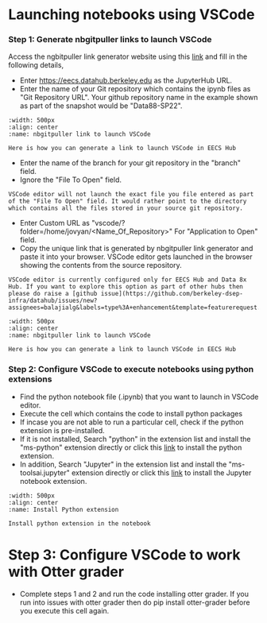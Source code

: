 # Launching notebooks using VSCode

### Step 1: Generate nbgitpuller links to launch VSCode

Access the ngbitpuller link generator website using this [link](https://jupyterhub.github.io/nbgitpuller/link) and fill in the following details,
- Enter https://eecs.datahub.berkeley.edu as the JupyterHub URL.
- Enter the name of your Git repository which contains the ipynb files as "Git Repository URL". Your github repository name in the example shown as part of the snapshot would be "Data88-SP22".

```{figure} ../images/reponame.PNG
:width: 500px
:align: center
:name: nbgitpuller link to launch VSCode

Here is how you can generate a link to launch VSCode in EECS Hub
```

- Enter the name of the branch for your git repository in the "branch" field.
- Ignore the "File To Open" field.

```{note}
VSCode editor will not launch the exact file you file entered as part of the "File To Open" field. It would rather point to the directory which contains all the files stored in your source git repository.
```

- Enter Custom URL as "vscode/?folder=/home/jovyan/<Name_Of_Repository>" For "Application to Open" field.
- Copy the unique link that is generated by nbgitpuller link generator and paste it into your browser. VSCode editor gets launched in the browser showing the contents from the source repository.

```{note}
VSCode editor is currently configured only for EECS Hub and Data 8x Hub. If you want to explore this option as part of other hubs then please do raise a [github issue](https://github.com/berkeley-dsep-infra/datahub/issues/new?assignees=balajialg&labels=type%3A+enhancement&template=featurerequest.md)
```

```{figure} ../images/vscode_link_generator.PNG
:width: 500px
:align: center
:name: nbgitpuller link to launch VSCode

Here is how you can generate a link to launch VSCode in EECS Hub
```

### Step 2: Configure VSCode to execute notebooks using python extensions

- Find the python notebook file (.ipynb) that you want to launch in VSCode editor.
- Execute the cell which contains the code to install python packages
- If incase you are not able to run a particular cell, check if the python extension is pre-installed. 
- If it is not installed, Search "python" in the extension list and install the "ms-python" extension directly or click this [link](https://open-vsx.org/extension/ms-python/python) to install the python extension.
- In addition, Search "Jupyter" in the extension list and install the "ms-toolsai.jupyter" extension directly or click this [link](https://open-vsx.org/extension/ms-toolsai/jupyter) to install the Jupyter notebook extension.


```{figure} ../images/python_extension.PNG
:width: 500px
:align: center
:name: Install Python extension

Install python extension in the notebook
```

# Step 3: Configure VSCode to work with Otter grader

- Complete steps 1 and 2 and run the code installing otter grader. 
If you run into issues with otter grader then do pip install otter-grader before you execute this cell again.